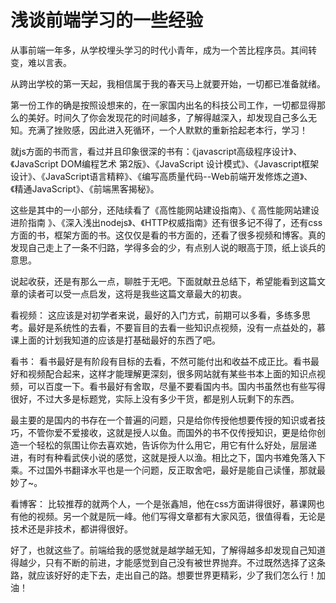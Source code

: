 # 浅谈前端学习的一些经验 

从事前端一年多，从学校埋头学习的时代小青年，成为一个苦比程序员。其间转变，难以言表。

从跨出学校的第一天起，我相信属于我的春天马上就要开始，一切都已准备就绪。

第一份工作的确是按照设想来的，在一家国内出名的科技公司工作，一切都显得那么的美好。时间久了你会发现花的时间越多，了解得越深入，却发现自己多么无知。充满了挫败感，因此进入死循环，一个人默默的重新拾起老本行，学习！

就js方面的书而言，看过并且印象很深的书有：《javascript高级程序设计》、《JavaScript DOM编程艺术 第2版》、《JavaScript 设计模式》、《Javascript框架设计》、《JavaScript语言精粹》、《编写高质量代码--Web前端开发修炼之道》、《精通JavaScript》、《前端黑客揭秘》。

这些是其中的一小部分，还陆续看了《高性能网站建设指南》、《 高性能网站建设进阶指南 》、《深入浅出nodejs》、《HTTP权威指南》还有很多记不得了，还有css方面的书，框架方面的书。这仅仅是看的书方面的，还看了很多视频和博客。真的发现自己走上了一条不归路，学得多会的少，有点别人说的眼高于顶，纸上谈兵的意思。

说起收获，还是有那么一点，聊胜于无吧。下面就献丑总结下，希望能看到这篇文章的读者可以受一点启发，这将是我些这篇文章最大的初衷。

看视频： 这应该是对初学者来说，最好的入门方式，前期可以多看，多练多思考。最好是系统性的去看，不要盲目的去看一些知识点视频，没有一点益处的，慕课上面的计划我知道的应该是打基础最好的东西了吧。

看书： 看书最好是有阶段有目标的去看，不然可能付出和收益不成正比。看书最好和视频配合起来，这样才能理解更深刻，很多网站就有某些书本上面的知识点视频，可以百度一下。看书最好有舍取，尽量不要看国内书。国内书虽然也有些写得很好，不过大多是标题党，实际上没有多少干货，都是别人玩剩下的东西。

最主要的是国内的书存在一个普遍的问题，只是给你传授他想要传授的知识或者技巧，不管你爱不爱接收，这就是授人以鱼。而国外的书不仅传授知识，更是给你创造一个轻松的氛围让你去喜欢她，告诉你为什么用它，用它有什么好处，层层递进，有时有种看武侠小说的感觉，这就是授人以渔。相比之下，国内书难免落入下乘。不过国外书翻译水平也是一个问题，反正取舍吧，最好是能自己读懂，那就最妙了~。

看博客： 比较推荐的就两个人，一个是张鑫旭，他在css方面讲得很好，慕课网也有他的视频。另一个就是阮一峰。他们写得文章都有大家风范，很值得看，无论是技术还是非技术，都讲得很好。

好了，也就这些了。前端给我的感觉就是越学越无知，了解得越多却发现自己知道得越少，只有不断的前进，才能感觉到自己没有被世界抛弃。不过既然选择了这条路，就应该好好的走下去，走出自己的路。想要世界更精彩，少了我们怎么行！加油！

